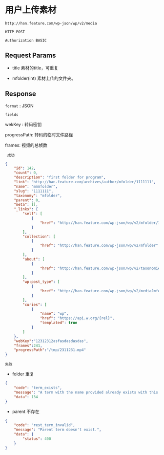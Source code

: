 用户上传素材
===

	http://han.feature.com/wp-json/wp/v2/media

`HTTP POST`


`Authorization BASIC`


## Request Params

* title  素材的title，可重复

* mfolder(int)  素材上传的文件夹。
  

## Response

`format` : JSON

`fields`

wekKey : 转码密钥

progressPath: 转码的临时文件路径

frames: 视频的总帧数

` 成功`

```json
{
    "id": 142,
    "count": 0,
    "description": "first folder for program",
    "link": "http://han.feature.com/archives/author/mfolder/1111111",
    "name": "mmmfolder",
    "slug": "1111111",
    "taxonomy": "mfolder",
    "parent": 0,
    "meta": [],
    "_links": {
        "self": [
            {
                "href": "http://han.feature.com/wp-json/wp/v2/mfolder/142"
            }
        ],
        "collection": [
            {
                "href": "http://han.feature.com/wp-json/wp/v2/mfolder"
            }
        ],
        "about": [
            {
                "href": "http://han.feature.com/wp-json/wp/v2/taxonomies/mfolder"
            }
        ],
        "wp:post_type": [
            {
                "href": "http://han.feature.com/wp-json/wp/v2/media?mfolder=142"
            }
        ],
        "curies": [
            {
                "name": "wp",
                "href": "https://api.w.org/{rel}",
                "templated": true
            }
        ]
    },
    "webKey":"12312312asfasdasdasdas",
    "frames":241,
    "progressPath":"/tmp/2311231.mp4"
}
```

`失败`

* folder 重复

```json
{
    "code": "term_exists",
    "message": "A term with the name provided already exists with this parent.",
    "data": 134
}

```

* parent 不存在
```json
{
    "code": "rest_term_invalid",
    "message": "Parent term doesn't exist.",
    "data": {
        "status": 400
    }
}
```
